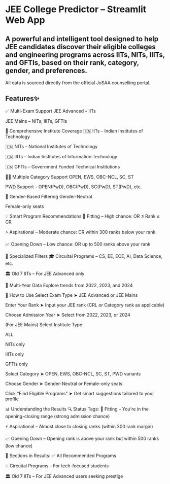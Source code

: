 # JEE College Predictor – Streamlit Web App
## A powerful and intelligent tool designed to help JEE candidates discover their eligible colleges and engineering programs across IITs, NITs, IIITs, and GFTIs, based on their rank, category, gender, and preferences.

All data is sourced directly from the official JoSAA counselling portal.

## Features✨
✅ Multi-Exam Support
JEE Advanced – IITs

JEE Mains – NITs, IIITs, GFTIs

🏫 Comprehensive Institute Coverage
🇮🇳 IITs – Indian Institutes of Technology

🇮🇳 NITs – National Institutes of Technology

🇮🇳 IIITs – Indian Institutes of Information Technology

🇮🇳 GFTIs – Government Funded Technical Institutions

🧑‍🏫 Multiple Category Support
OPEN, EWS, OBC-NCL, SC, ST

PWD Support – OPEN(PwD), OBC(PwD), SC(PwD), ST(PwD), etc.

🚻 Gender-Based Filtering
Gender-Neutral

Female-only seats

💡 Smart Program Recommendations
🎯 Fitting – High chance: OR ≤ Rank ≤ CR

⚡ Aspirational – Moderate chance: CR within 300 ranks below your rank

📈 Opening Down – Low chance: OR up to 500 ranks above your rank

🧠 Specialized Filters
🎓 Circuital Programs – CS, EE, ECE, AI, Data Science, etc.

🏛️ Old 7 IITs – For JEE Advanced only

📅 Multi-Year Data
Explore trends from 2022, 2023, and 2024

🚀 How to Use
Select Exam Type
➤ JEE Advanced or JEE Mains

Enter Your Rank
➤ Input your JEE rank (CRL or Category rank as applicable)

Choose Admission Year
➤ Select from 2022, 2023, or 2024

(For JEE Mains) Select Institute Type:

ALL

NITs only

IIITs only

GFTIs only

Select Category
➤ OPEN, EWS, OBC-NCL, SC, ST, PWD variants

Choose Gender
➤ Gender-Neutral or Female-only seats

Click “Find Eligible Programs”
➤ Get smart suggestions tailored to your profile

📊 Understanding the Results
🔍 Status Tags:
🎯 Fitting – You're in the opening-closing range (strong admission chance)

⚡ Aspirational – Almost close to closing ranks (within 300 rank margin)

📈 Opening Down – Opening rank is above your rank but within 500 ranks (low chance)

📂 Sections in Results:
✅ All Recommended Programs

💡 Circuital Programs – For tech-focused students

🏛️ Old 7 IITs – For JEE Advanced users seeking prestige

